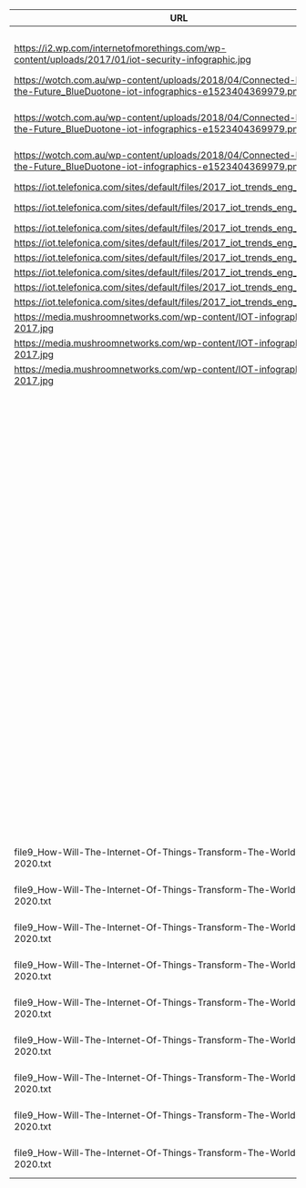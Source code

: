 |URL|filename|device_class|device_count|market_class|market_volume|prognosis_year|publication_year|authorship_class|
| ---- | ---- | ---- | ---- | ---- | ---- | ---- | ---- | ---- |
||file7_y7ItXsO.txt|smart|2E+12|revenue|2E+13|2020|2014|scientist|
|https://i2.wp.com/internetofmorethings.com/wp-content/uploads/2017/01/iot-security-infographic.jpg|file5_iot-security-infographic.txt|mobile|1.6E+13|revenue|0.25|2021|2016|scientist|
| https://wotch.com.au/wp-content/uploads/2018/04/Connected-Home-of-the-Future_BlueDuotone-iot-infographics-e1523404369979.png|file3_Connected-Home-of-the-Future_BlueDuotone-iot-infographics-e1523404369979.txt|home|29|invest.|996000000|2020|2016|scientist|
| https://wotch.com.au/wp-content/uploads/2018/04/Connected-Home-of-the-Future_BlueDuotone-iot-infographics-e1523404369979.png|file3_Connected-Home-of-the-Future_BlueDuotone-iot-infographics-e1523404369979.txt|home|29|invest.|635000000|2020|2016|scientist|
| https://wotch.com.au/wp-content/uploads/2018/04/Connected-Home-of-the-Future_BlueDuotone-iot-infographics-e1523404369979.png|file3_Connected-Home-of-the-Future_BlueDuotone-iot-infographics-e1523404369979.txt|home|29|invest.|1.7E+12|2020|2016|scientist|
|https://iot.telefonica.com/sites/default/files/2017_iot_trends_eng_960_3.png|file3_2017_iot_trends_eng_960_3.txt|Personal|50000000000|||2020|2016|journalist|
|https://iot.telefonica.com/sites/default/files/2017_iot_trends_eng_960_3.png|file3_2017_iot_trends_eng_960_3.txt|Smart Industry|50000000000|||2020|2016|scientist|
|https://iot.telefonica.com/sites/default/files/2017_iot_trends_eng_960_3.png|file3_2017_iot_trends_eng_960_3.txt|||revenue|88700000000|2025|2017|sientist|
|https://iot.telefonica.com/sites/default/files/2017_iot_trends_eng_960_3.png|file3_2017_iot_trends_eng_960_3.txt|||size|215530000000$|2022|2017|journalist|
|https://iot.telefonica.com/sites/default/files/2017_iot_trends_eng_960_3.png|file3_2017_iot_trends_eng_960_3.txt|Vehicle|990000000|||2025|2016|sientist|
|https://iot.telefonica.com/sites/default/files/2017_iot_trends_eng_960_3.png|file3_2017_iot_trends_eng_960_3.txt|Vehicle|10000000|||2020|2016|journalist|
|https://iot.telefonica.com/sites/default/files/2017_iot_trends_eng_960_3.png|file3_2017_iot_trends_eng_960_3.txt|||size|162000000000$|2020|2016|sientist|
|https://iot.telefonica.com/sites/default/files/2017_iot_trends_eng_960_3.png|file3_2017_iot_trends_eng_960_3.txt|Personal|27000000000|||2025|2017|journalist|
|https://media.mushroomnetworks.com/wp-content/IOT-infographic-2017.jpg|file5_IOT-infographic-2017.txt|Generic IoT|50000000000|||2020|2010|scientist|
|https://media.mushroomnetworks.com/wp-content/IOT-infographic-2017.jpg|file5_IOT-infographic-2017.txt|Generic IoT|42100000000|||2019||blogger|
|https://media.mushroomnetworks.com/wp-content/IOT-infographic-2017.jpg|file5_IOT-infographic-2017.txt|Generic IoT|50100000000|||2020||blogger|
||file9_How-Will-The-Internet-Of-Things-Transform-The-World-By-2020.txt|Generic IoT|24000000000|||2020||blogger|
||file9_How-Will-The-Internet-Of-Things-Transform-The-World-By-2020.txt|||invest.|6000000000000$|2020|2015|blogger|
||file9_How-Will-The-Internet-Of-Things-Transform-The-World-By-2020.txt|||profit|13000000000000$|2025|2015|blogger|
||file9_How-Will-The-Internet-Of-Things-Transform-The-World-By-2020.txt|Personal|5000000000|||2020|2015||
||file9_How-Will-The-Internet-Of-Things-Transform-The-World-By-2020.txt|||invest.|900000000|2020|2015|blogger|
||file9_How-Will-The-Internet-Of-Things-Transform-The-World-By-2020.txt|||profit|400000000|2025|2015|blogger|
||file9_How-Will-The-Internet-Of-Things-Transform-The-World-By-2020.txt|Personal|7700000000|||2020||blogger|
||file9_How-Will-The-Internet-Of-Things-Transform-The-World-By-2020.txt|||invest.|2100000000$|2020|2015|blogger|
||file9_How-Will-The-Internet-Of-Things-Transform-The-World-By-2020.txt|||profit|4700000000|2025|2015|blogger|
||file9_How-Will-The-Internet-Of-Things-Transform-The-World-By-2020.txt|Smart industry|11200000000|||2020||blogger|
||file9_How-Will-The-Internet-Of-Things-Transform-The-World-By-2020.txt|||invest.|3000000000|2020|2015|blogger|
||file9_How-Will-The-Internet-Of-Things-Transform-The-World-By-2020.txt|||profit|7600000000|2025|2015|blogger|
|file9_How-Will-The-Internet-Of-Things-Transform-The-World-By-2020.txt|file9_How-Will-The-Internet-Of-Things-Transform-The-World-By-2020.txt|Smart industry|5400000|||2020||blogger|
|file9_How-Will-The-Internet-Of-Things-Transform-The-World-By-2020.txt|file9_How-Will-The-Internet-Of-Things-Transform-The-World-By-2020.txt|Vechile|22000000|||2020||blogger|
|file9_How-Will-The-Internet-Of-Things-Transform-The-World-By-2020.txt|file9_How-Will-The-Internet-Of-Things-Transform-The-World-By-2020.txt|Defence|126000|invest.|8700000000|2020||blogger|
|file9_How-Will-The-Internet-Of-Things-Transform-The-World-By-2020.txt|file9_How-Will-The-Internet-Of-Things-Transform-The-World-By-2020.txt|Smart home||||2030||blogger|
|file9_How-Will-The-Internet-Of-Things-Transform-The-World-By-2020.txt|file9_How-Will-The-Internet-Of-Things-Transform-The-World-By-2020.txt|Agriculture|75000000|||2020||blogger|
|file9_How-Will-The-Internet-Of-Things-Transform-The-World-By-2020.txt|file9_How-Will-The-Internet-Of-Things-Transform-The-World-By-2020.txt|Undefined|310000000|||2020|||
|file9_How-Will-The-Internet-Of-Things-Transform-The-World-By-2020.txt|file9_How-Will-The-Internet-Of-Things-Transform-The-World-By-2020.txt|||invest.|1.33E+11|2019||blogger|
|file9_How-Will-The-Internet-Of-Things-Transform-The-World-By-2020.txt|file9_How-Will-The-Internet-Of-Things-Transform-The-World-By-2020.txt|||revenue|421000000000$|2019||blogger|
|file9_How-Will-The-Internet-Of-Things-Transform-The-World-By-2020.txt|file9_How-Will-The-Internet-Of-Things-Transform-The-World-By-2020.txt|Healthcare|646000000|||2020||blogger|

